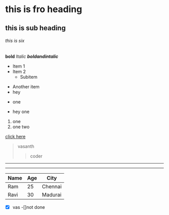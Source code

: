 # this is fro heading
## this is sub heading
###### this is six

**bold**
*Italic*
***boldandintalic***


- Item 1
- Item 2
  - Subitem
* Another item
* hey
- one
* hey one
1. one
 2. one two

 [click here](https://github.com/vasanthfeb/)
 > vasanth
 >> coder
 ***
 ---
 | Name  | Age | City     |
|-------|-----|----------|
| Ram   | 25  | Chennai  |
| Ravi  | 30  | Madurai  |

-[x] vas
-[]not done
